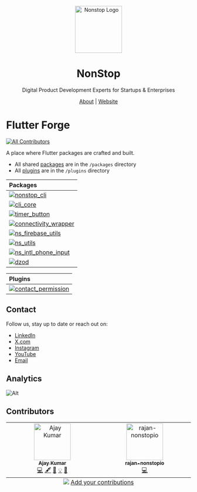 <p align="center">
  <a href="https://nonstopio.com">
    <img src="https://github.com/nonstopio.png" alt="Nonstop Logo" height="128" />
  </a>
  <h1 align="center">NonStop</h1>
  <p align="center">Digital Product Development Experts for Startups & Enterprises</p>
  <p align="center">
    <a href="https://nonstopio.com/about-us">About</a> |
    <a href="https://nonstopio.com">Website</a>
  </p>
</p>

# Flutter Forge

<!-- ALL-CONTRIBUTORS-BADGE:START - Do not remove or modify this section -->
[![All Contributors](https://img.shields.io/badge/all_contributors-2-orange.svg?style=flat-square)](#contributors-)
<!-- ALL-CONTRIBUTORS-BADGE:END -->

A place where Flutter packages are crafted and built.

- All shared [packages](packages/README.md) are in the `/packages` directory
- All [plugins](plugins/README.md) are in the `/plugins` directory

| Packages                                                                                                                                                                                            |
|:----------------------------------------------------------------------------------------------------------------------------------------------------------------------------------------------------|
| [![nonstop_cli](https://img.shields.io/pub/v/nonstop_cli.svg?label=nonstop_cli&logo=dart&color=blue&style=for-the-badge)](https://pub.dev/packages/nonstop_cli)                                     |
| [![cli_core](https://img.shields.io/pub/v/cli_core.svg?label=cli_core&logo=dart&color=blue&style=for-the-badge)](https://pub.dev/packages/cli_core)                                                 |
| [![timer_button](https://img.shields.io/pub/v/timer_button.svg?label=timer_button&logo=dart&color=blue&style=for-the-badge)](https://pub.dev/packages/timer_button)                                 |
| [![connectivity_wrapper](https://img.shields.io/pub/v/connectivity_wrapper.svg?label=connectivity_wrapper&logo=dart&color=blue&style=for-the-badge)](https://pub.dev/packages/connectivity_wrapper) |
| [![ns_firebase_utils](https://img.shields.io/pub/v/ns_firebase_utils.svg?label=ns_firebase_utils&logo=dart&color=blue&style=for-the-badge)](https://pub.dev/packages/ns_firebase_utils)             |
| [![ns_utils](https://img.shields.io/pub/v/ns_utils.svg?label=ns_utils&logo=dart&color=blue&style=for-the-badge)](https://pub.dev/packages/ns_utils)                                                 |
| [![ns_intl_phone_input](https://img.shields.io/pub/v/ns_intl_phone_input.svg?label=ns_intl_phone_input&logo=dart&color=blue&style=for-the-badge)](https://pub.dev/packages/ns_intl_phone_input)     |
| [![dzod](https://img.shields.io/pub/v/dzod.svg?label=dzod&logo=dart&color=blue&style=for-the-badge)](https://pub.dev/packages/dzod)                                                 |

| Plugins                                                                                                                                                                                     |
|:--------------------------------------------------------------------------------------------------------------------------------------------------------------------------------------------|
| [![contact_permission](https://img.shields.io/pub/v/contact_permission.svg?label=contact_permission&logo=dart&color=blue&style=for-the-badge)](https://pub.dev/packages/contact_permission) |

## Contact

Follow us, stay up to date or reach out on:

- [LinkedIn](https://www.linkedin.com/company/nonstop-io)
- [X.com](https://x.com/NonStopio)
- [Instagram](https://www.instagram.com/nonstopio_technologies/)
- [YouTube](https://www.youtube.com/@NonStopioTechnology)
- [Email](mailto:contact@nonstopio.com)

## Analytics

![Alt](https://repobeats.axiom.co/api/embed/6059fdb98f7459eea3b11801c627f4cdf811f460.svg "Repobeats analytics image")

## Contributors

<!-- ALL-CONTRIBUTORS-LIST:START - Do not remove or modify this section -->
<!-- prettier-ignore-start -->
<!-- markdownlint-disable -->
<table>
  <tbody>
    <tr>
      <td align="center" valign="top" width="14.28%"><a href="https://github.com/ProjectAJ14"><img src="https://avatars.githubusercontent.com/u/35396392?v=4?s=100" width="100px;" alt="Ajay Kumar"/><br /><sub><b>Ajay Kumar</b></sub></a><br /><a href="https://github.com/nonstopio/flutter_forge/commits?author=ProjectAJ14" title="Code">💻</a> <a href="#content-ProjectAJ14" title="Content">🖋</a> <a href="https://github.com/nonstopio/flutter_forge/commits?author=ProjectAJ14" title="Documentation">📖</a> <a href="#example-ProjectAJ14" title="Examples">💡</a> <a href="#maintenance-ProjectAJ14" title="Maintenance">🚧</a></td>
      <td align="center" valign="top" width="14.28%"><a href="https://github.com/rajan-nonstopio"><img src="https://avatars.githubusercontent.com/u/86942642?v=4?s=100" width="100px;" alt="rajan-nonstopio"/><br /><sub><b>rajan-nonstopio</b></sub></a><br /><a href="https://github.com/nonstopio/flutter_forge/commits?author=rajan-nonstopio" title="Code">💻</a></td>
    </tr>
  </tbody>
  <tfoot>
    <tr>
      <td align="center" size="13px" colspan="7">
        <img src="https://raw.githubusercontent.com/all-contributors/all-contributors-cli/1b8533af435da9854653492b1327a23a4dbd0a10/assets/logo-small.svg">
          <a href="https://all-contributors.js.org/docs/en/bot/usage">Add your contributions</a>
        </img>
      </td>
    </tr>
  </tfoot>
</table>

<!-- markdownlint-restore -->
<!-- prettier-ignore-end -->

<!-- ALL-CONTRIBUTORS-LIST:END -->
